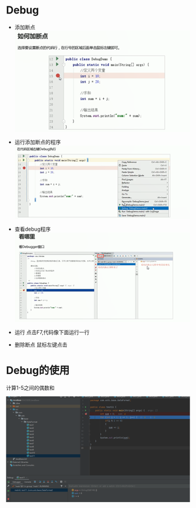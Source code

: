 # Debug

* 添加断点
![图 1](../images/c980b613b7a74b8a2b263df8d8ac747fcd979107ce522d5fc6ecc427f4608baf.png)  

* 运行添加断点的程序
![图 2](../images/c7ccf6e1e53745c1779f0fecdb2e3cf516186d8cd02bd9004e10bc1b17ea9fc3.png)  


* 查看debug程序
![图 3](../images/149212914332e98980a9e2447a4e317d5fbb2c3ab4b81046da222982a5b28a0e.png)  

* 运行
点击F7,代码像下面运行一行

* 删除断点
鼠标左键点击

# Debug的使用

计算1-5之间的偶数和

![图 4](../images/437504bdd513a581f74c30e79fbc952b1abefd10d37e5b05f0b61a96babb780b.png)  


